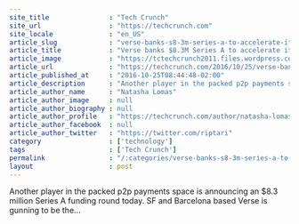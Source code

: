 ```yaml
---
site_title               : "Tech Crunch"
site_url                 : "https://techcrunch.com"
site_locale              : "en_US"
article_slug             : "verse-banks-s8-3m-series-a-to-accelerate-its-p2p-payments-play-in-europe"
article_title            : "Verse banks $8.3M Series A to accelerate its p2p payments play in Europe"
article_image            : "https://tctechcrunch2011.files.wordpress.com/2016/10/screenshot.png?w=764&h=400&crop=1"
article_url              : "https://techcrunch.com/2016/10/25/verse-banks-8-3m-series-a-to-accelerate-its-p2p-payments-play-in-europe/"
article_published_at     : "2016-10-25T08:44:48-02:00"
article_description      : "Another player in the packed p2p payments space is announcing an $8.3 million Series A funding round today. SF and Barcelona based Verse is gunning to be the..."
article_author_name      : "Natasha Lomas"
article_author_image     : null
article_author_biography : null
article_author_profile   : "https://techcrunch.com/author/natasha-lomas/"
article_author_facebook  : null
article_author_twitter   : "https://twitter.com/riptari"
category                 : ['technology']
tags                     : ['Tech Crunch']
permalink                : "/:categories/verse-banks-s8-3m-series-a-to-accelerate-its-p2p-payments-play-in-europe/"
layout                   : post
---
```


Another player in the packed p2p payments space is announcing an $8.3 million Series A funding round today. SF and Barcelona based Verse is gunning to be the...
